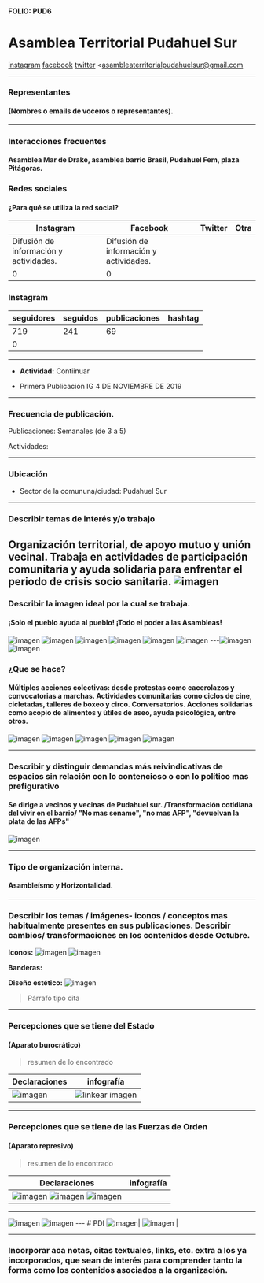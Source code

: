 #### FOLIO: PUD6

# Asamblea Territorial Pudahuel Sur


[instagram](https://www.instagram.com/asambleapudahuelsur/
)
[facebook](https://www.facebook.com/Asamblea-Territorial-Pudahuel-Sur-108259010607738/?ref=page_internal)
[twitter]()
<asambleaterritorialpudahuelsur@gmail.com
>
---

### Representantes
#### (Nombres o emails de voceros o representantes).

---
### Interacciones frecuentes
#### Asamblea Mar de Drake, asamblea barrio Brasil, Pudahuel Fem, plaza Pitágoras.


### Redes sociales
#### ¿Para qué se utiliza la red social?
| Instagram | Facebook | Twitter | Otra 
|---|---|---|---|
|Difusión de información y actividades.|Difusión de información y actividades.
|0| 0|

### **Instagram**
| seguidores | seguidos | publicaciones | hashtag 
|---|---|---|---|
|719|	241|	69
| 0

---

* **Actividad:**   Contiinuar

* Primera Publicación IG 4 DE NOVIEMBRE DE 2019

---
### Frecuencia de publicación.

Publicaciones: Semanales (de 3 a 5)


Actividades:

---
### Ubicación
* Sector de la comununa/ciudad: Pudahuel Sur


---
### Describir temas de interés y/o trabajo
Organización territorial, de apoyo mutuo y unión vecinal. Trabaja en actividades de participación comunitaria y ayuda solidaria para enfrentar el periodo de crisis socio sanitaria.
![imagen](apoyo.jpg)
---
### Describir la imagen ideal por la cual se trabaja.
#### ¡Solo el pueblo ayuda al pueblo! ¡Todo el poder a las Asambleas!

![imagen](princi1.png)
![imagen](princi2.png)
![imagen](princi3.png)
![imagen](princi4.png)
![imagen](princi5.png)
![imagen](princi6.png)
---![imagen](princi7.png)
![imagen](princi8.png)
### ¿Que se hace?
#### Múltiples acciones colectivas: desde protestas como cacerolazos y convocatorias a marchas. Actividades comunitarias como ciclos de cine, cicletadas, talleres de boxeo y circo. Conversatorios. Acciones solidarias como acopio de alimentos y útiles de aseo, ayuda psicológica, entre otros.
![imagen](asamblea.jpg)
![imagen](atencion.jpg)
![imagen](box.jpg)
![imagen](conmemora.jpg)
![imagen](olla.jpg)



---
### Describir y distinguir demandas más reivindicativas de espacios sin relación con lo contencioso o con lo político mas prefigurativo
#### Se dirige a vecinos y vecinas de Pudahuel sur. /Transformación cotidiana del vivir en el barrio/ "No mas sename", "no mas AFP", "devuelvan la plata de las AFPs"

![imagen](faminis2.jpg)


---
### Tipo de organización interna.
#### Asambleísmo y Horizontalidad.


---
### Describir los temas / imágenes- iconos / conceptos mas habitualmente presentes en sus publicaciones. Describir cambios/ transformaciones en los contenidos desde Octubre.

**Iconos:** ![imagen](jara.jpg)
![imagen](mapu.jpg)

**Banderas:**

**Diseño estético:** ![imagen](femini.jpg)

> Párrafo tipo cita 

---
### Percepciones que se tiene del Estado
#### (Aparato burocrático)
> resumen de lo encontrado

| Declaraciones | infografía | 
|---|---|
|![imagen](gob.jpg)| ![linkear imagen]() |

---
### Percepciones que se tiene de las Fuerzas de Orden
#### (Aparato represivo)
> resumen de lo encontrado

| Declaraciones | infografía | 
|---|---|
|![imagen](cara1.png) ![imagen](cara2.png) ![imagen](cara3.png)
---
![imagen](carabi.jpg) ![imagen](carabi2.jpg) --- # PDI 
![imagen](pdi.jpg)| ![imagen]() |


---
### Incorporar aca notas, citas textuales, links, etc. extra a los ya incorporados, que sean de interés para comprender tanto la forma como los contenidos asociados a la organización.
